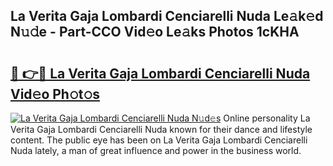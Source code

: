 ## La Verita Gaja Lombardi Cenciarelli Nuda Le𝚊k𝚎d N𝚞𝚍e - Part-CCO Vid𝚎o Le𝚊ks Photos 1cKHA

# <h2><a href="http://fbf87fy.evod.top/?m=La+Verita+Gaja+Lombardi+Cenciarelli+Nuda">🔗 👉🔴 La Verita Gaja Lombardi Cenciarelli Nuda Vid𝚎o Ph𝚘t𝚘s</a></h2>

[![La Verita Gaja Lombardi Cenciarelli Nuda N𝚞d𝚎s](https://i.imgur.com/8V9OHl7.gif)](http://fbf87fy.evod.top/?m=La+Verita+Gaja+Lombardi+Cenciarelli+Nuda)
Online personality La Verita Gaja Lombardi Cenciarelli Nuda known for their dance and lifestyle content. The public eye has been on La Verita Gaja Lombardi Cenciarelli Nuda lately, a man of great influence and power in the business world. 

